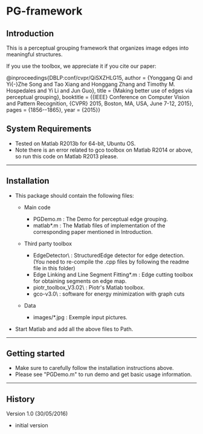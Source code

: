 # PG-framework

## Introduction
This is a perceptual grouping framework that organizes image edges into meaningful structures.

If you use the toolbox, we appreciate it if you cite our paper:

@inproceedings{DBLP:conf/cvpr/QiSXZHLG15,
  author    = {Yonggang Qi and
               Yi{-}Zhe Song and
               Tao Xiang and
               Honggang Zhang and
               Timothy M. Hospedales and
               Yi Li and
               Jun Guo},
  title     = {Making better use of edges via perceptual grouping},
  booktitle = {{IEEE} Conference on Computer Vision and Pattern Recognition, {CVPR}
               2015, Boston, MA, USA, June 7-12, 2015},
  pages     = {1856--1865},
  year      = {2015}}

## System Requirements

- Tested on Matlab R2013b for 64-bit, Ubuntu OS. 
- Note there is an error related to gco toolbox on Matlab R2014 or above, so run this code on Matlab R2013 please.

---------------------------------------------------------------------------

## Installation

- This package should contain the following files:
   - Main code 
        - PGDemo.m                                  : The Demo for perceptual edge grouping.
        - matlab\*.m                                : The Matlab files of implementation of the corresponding paper mentioned in Introduction.
        
   - Third party toolbox 
        - EdgeDetector\                             : StructuredEdge detector for edge detection. (You need to re-compile the .cpp files by following the readme file in this folder)
        - Edge Linking and Line Segment Fitting\*.m : Edge cutting toolbox for obtaining segments on edge map.
        - piotr_toolbox_V3.02\                      : Piotr's Matlab toolbox.
        - gco-v3.0\                                 : software for energy minimization with graph cuts
        
   - Data 
        - images/*.jpg                            : Exemple input pictures.

- Start Matlab and add all the above files to Path.

---------------------------------------------------------------------------

## Getting started

- Make sure to carefully follow the installation instructions above.
- Please see "PGDemo.m" to run demo and get basic usage information.

---------------------------------------------------------------------------

## History

Version 1.0 (30/05/2016)
- initial version 
